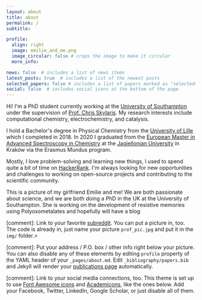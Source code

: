 ```yaml
---
layout: about
title: about
permalink: /
subtitle:

profile:
  align: right
  image: emilie_and_me.png
  image_circular: false # crops the image to make it circular
  more_info:

news: false  # includes a list of news items
latest_posts: true  # includes a list of the newest posts
selected_papers: false # includes a list of papers marked as "selected={true}"
social: false  # includes social icons at the bottom of the page
---
```


Hi! I'm a PhD student currently working at the [University of Southampton](https://www.southampton.ac.uk/) under the supervision of [Prof. Chris Skylaris](https://www.southampton.ac.uk/people/5x2r2f/professor-chris-skylaris). My research interests include computational chemistry, electrochemistry, and catalysis.

I hold a Bachelor's degree in Physical Chemistry from the [University of Lille](https://www.univ-lille.fr) which I completed in 2018. In 2020 I graduated from the [European Master in Advanced Spectroscopy in Chemistry](https://master-asc.eu) at the [Jagiellonian University](https://en.uj.edu.pl/en_GB/start) in Kraków via the Erasmus Mundus program.

Mostly, I love problem-solving and learning new things, I used to spend quite a bit of time on [HackerRank](https://www.hackerrank.com/profile/tom_dmre). I'm always looking for new opportunities and challenges to working on open-source projects and contributing to the scientific community.

This is a picture of my girlfriend Emilie and me! We are both passionate about science, and we are both doing a PhD in the UK at the University of Southampton. She is working on the development of resistive memories using Polyoxometalates and hopefully will have a blog

[comment]: Link to your favorite [subreddit](http://reddit.com). You can put a picture in, too. The code is already in, just name your picture `prof_pic.jpg` and put it in the `img/` folder.>

[comment]: Put your address / P.O. box / other info right below your picture. You can also disable any of these elements by editing `profile` property of the YAML header of your `_pages/about.md`. Edit `_bibliography/papers.bib` and Jekyll will render your [publications page](/al-folio/publications/) automatically.

[comment]: Link to your social media connections, too. This theme is set up to use [Font Awesome icons](https://fontawesome.com/) and [Academicons](https://jpswalsh.github.io/academicons/), like the ones below. Add your Facebook, Twitter, LinkedIn, Google Scholar, or just disable all of them.